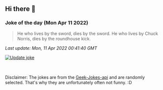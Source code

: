## Hi there 👋

### Joke of the day (Mon Apr 11 2022)
<!-- joke -->
>He who lives by the sword, dies by the sword. He who lives by Chuck Norris, dies by the roundhouse kick.
<!-- /joke -->

*Last update: Mon, 11 Apr 2022 00:41:40 GMT*

[![Update joke](https://github.com/nclskfm/nclskfm/actions/workflows/joke.yml/badge.svg)](https://github.com/nclskfm/nclskfm/actions/workflows/joke.yml)

<br><br>
Disclaimer: The jokes are from the [Geek-Jokes-api](https://github.com/sameerkumar18/geek-joke-api) and are randomly selected. That's why they are unfortunately often not funny. :D

